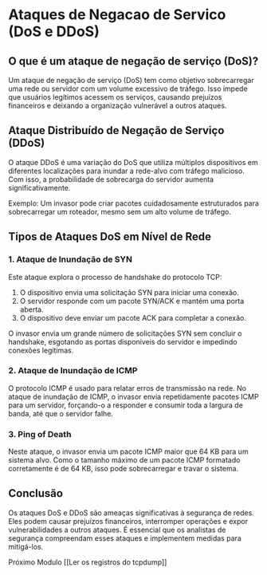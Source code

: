 # Ataques de Negacao de Servico (DoS e DDoS)

## O que é um ataque de negação de serviço (DoS)?

Um ataque de negação de serviço (DoS) tem como objetivo sobrecarregar uma rede ou servidor com um volume excessivo de tráfego. Isso impede que usuários legítimos acessem os serviços, causando prejuízos financeiros e deixando a organização vulnerável a outros ataques.

## Ataque Distribuído de Negação de Serviço (DDoS)

O ataque DDoS é uma variação do DoS que utiliza múltiplos dispositivos em diferentes localizações para inundar a rede-alvo com tráfego malicioso. Com isso, a probabilidade de sobrecarga do servidor aumenta significativamente.

Exemplo: Um invasor pode criar pacotes cuidadosamente estruturados para sobrecarregar um roteador, mesmo sem um alto volume de tráfego.

## Tipos de Ataques DoS em Nível de Rede

### 1. Ataque de Inundação de SYN

Este ataque explora o processo de handshake do protocolo TCP:

1. O dispositivo envia uma solicitação SYN para iniciar uma conexão.
2. O servidor responde com um pacote SYN/ACK e mantém uma porta aberta.
3. O dispositivo deve enviar um pacote ACK para completar a conexão.

O invasor envia um grande número de solicitações SYN sem concluir o handshake, esgotando as portas disponíveis do servidor e impedindo conexões legítimas.

### 2. Ataque de Inundação de ICMP

O protocolo ICMP é usado para relatar erros de transmissão na rede. No ataque de inundação de ICMP, o invasor envia repetidamente pacotes ICMP para um servidor, forçando-o a responder e consumir toda a largura de banda, até que o servidor falhe.

### 3. Ping of Death

Neste ataque, o invasor envia um pacote ICMP maior que 64 KB para um sistema alvo. Como o tamanho máximo de um pacote ICMP formatado corretamente é de 64 KB, isso pode sobrecarregar e travar o sistema.

## Conclusão

Os ataques DoS e DDoS são ameaças significativas à segurança de redes. Eles podem causar prejuízos financeiros, interromper operações e expor vulnerabilidades a outros ataques. É essencial que os analistas de segurança compreendam esses ataques e implementem medidas para mitigá-los.

Próximo Modulo [[Ler os registros do tcpdump]]
